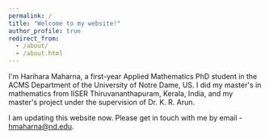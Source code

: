 ```yaml
---
permalink: /
title: "Welcome to my website!"
author_profile: true
redirect_from: 
  - /about/
  - /about.html
---
```

I'm Harihara Maharna, a first-year Applied Mathematics PhD student in the ACMS Department of the University of Notre Dame, US. I did my master's in mathematics from IISER Thiruvananthapuram, Kerala, India, and my master's project under the supervision of Dr. K. R. Arun.

I am updating this website now. Please get in touch with me by email - hmaharna@nd.edu.
